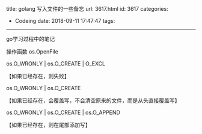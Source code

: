 title: golang 写入文件的一些备忘
url: 3617.html
id: 3617
categories:
  - Codeing
date: 2018-09-11 17:47:47
tags:
---
go学习过程中的笔记
<!--more-->
操作函数 os.OpenFile

os.O\_WRONLY | os.O\_CREATE | O_EXCL          

【如果已经存在，则失败】

os.O\_WRONLY | os.O\_CREATE                        

【如果已经存在，会覆盖写，不会清空原来的文件，而是从头直接覆盖写】

os.O\_WRONLY | os.O\_CREATE | os.O_APPEND 

【如果已经存在，则在尾部添加写】